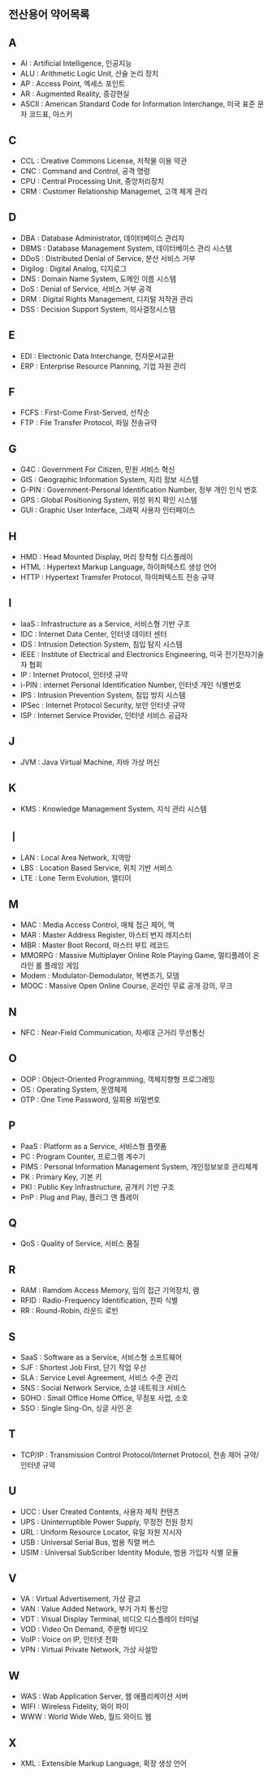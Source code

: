 ## 전산용어 약어목록

## A

* AI : Artificial Intelligence, 인공지능
* ALU : Arithmetic Logic Unit, 산술 논리 장치
* AP : Access Point, 엑세스 포인트
* AR : Augmented Reality, 증강현실
* ASCII : American Standard Code for Information Interchange, 미국 표준 문자 코드표, 아스키

## C

* CCL : Creative Commons License, 저작물 이용 약관
* CNC : Command and Control, 공격 명령
* CPU : Central Processing Unit, 중앙처리장치
* CRM : Customer Relationship Managemet, 고객 체계 관리

## D

* DBA : Database Administrator, 데이터베이스 관리자
* DBMS : Database Management System, 데이터베이스 관리 시스템
* DDoS : Distributed Denial of Service, 분산 서비스 거부
* Digilog : Digital Analog, 디지로그
* DNS : Domain Name System, 도메인 이름 시스템
* DoS : Denial of Service, 서비스 거부 공격
* DRM : Digital Rights Management, 디지털 저작권 관리
* DSS : Decision Support System, 의사결정시스템

## E

* EDI : Electronic Data Interchange, 전자문서교환
* ERP : Enterprise Resource Planning, 기업 자원 관리

## F

* FCFS : First-Come First-Served, 선착순
* FTP : File Transfer Protocol, 파일 전송규약

## G

* G4C : Government For Citizen, 민원 서비스 혁신
* GIS : Geographic Information System, 지리 정보 시스템
* G-PIN : Government-Personal Identification Number, 정부 개인 인식 번호
* GPS : Global Positioning System, 위성 위치 확인 시스템
* GUI : Graphic User Interface, 그래픽 사용자 인터페이스

## H

* HMD : Head Mounted Display, 머리 장착형 디스플레이
* HTML : Hypertext Markup Language, 하이퍼텍스트 생성 언어
* HTTP : Hypertext Tramsfer Protocol, 하이퍼텍스트 전송 규약

## I

* IaaS : Infrastructure as a Service, 서비스형 기반 구조
* IDC : Internet Data Center, 인터넷 데이터 센터
* IDS : Intrusion Detection System, 침입 탐지 시스템
* IEEE : Institute of Electrical and Electronics Engineering, 미국 전기전자기술자 협회
* IP : Internet Protocol, 인터넷 규약
* i-PIN : internet Personal Identification Number, 인터넷 개인 식별번호
* IPS : Intrusion Prevention System, 침입 방지 시스템
* IPSec : Internet Protocol Security, 보안 인터넷 규약
* ISP : Internet Service Provider, 인터넷 서비스 공급자

## J

* JVM : Java Virtual Machine, 자바 가상 머신

## K

* KMS : Knowledge Management System, 지식 관리 시스템

## ㅣ

* LAN : Local Area Network, 지역망
* LBS : Location Based Service, 위치 기반 서비스
* LTE : Lone Term Evolution, 엘티이

## M

* MAC : Media Access Control, 매체 접근 제어, 맥
* MAR : Master Address Register, 마스터 번지 레지스터
* MBR : Master Boot Record, 마스터 부트 레코드
* MMORPG : Massive Multiplayer Online Role Playing Game, 멀티플레이 온라인 롤 플레잉 게임
* Modem : Modulator-Demodulator, 복변조기, 모뎀
* MOOC : Massive Open Online Course, 온라인 무료 공개 강의, 무크

## N

* NFC : Near-Field Communication, 차세대 근거리 무선통신

## O

* OOP : Object-Oriented Programming, 객체지향형 프로그래밍
* OS : Operating System, 운영체제
* OTP : One Time Password, 일회용 비밀번호

## P

* PaaS : Platform as a Service, 서비스형 플랫폼
* PC : Program Counter, 프로그램 계수기
* PIMS : Personal Information Management System, 개인정보보호 관리체계
* PK : Primary Key, 기본 키
* PKI : Public Key Infrastructure, 공개키 기반 구조
* PnP : Plug and Play, 플러그 앤 플레이

## Q

* QoS : Quality of Service, 서비스 품질

## R

* RAM : Ramdom Access Memory, 임의 접근 기억장치, 램
* RFID : Radio-Frequency Identification, 전파 식별
* RR : Round-Robin, 라운드 로빈

## S

* SaaS : Software as a Service, 서비스형 소프트웨어
* SJF : Shortest Job First, 단기 작업 우선
* SLA : Service Level Agreement, 서비스 수준 관리
* SNS : Social Network Service, 소셜 네트워크 서비스
* SOHO : Small Office Home Office, 무점포 사업, 소호
* SSO : Single Sing-On, 싱글 사인 온

## T

* TCP/IP : Transmission Control Protocol/Internet Protocol, 전송 제어 규약/인터넷 규약

## U

* UCC : User Created Contents, 사용자 제작 컨텐츠
* UPS : Uninterruptible Power Supply, 무정전 전원 장치
* URL : Uniform Resource Locator, 유일 자원 지시자
* USB : Universal Serial Bus, 범용 직렬 버스
* USIM : Universal SubScriber Identity Module, 범용 가입자 식별 모듈

## V

* VA : Virtual Advertisement, 가상 광고
* VAN : Value Added Network, 부가 가치 통신망
* VDT : Visual Display Terminal, 비디오 디스플레이 터미널
* VOD : Video On Demand, 주문형 비디오
* VoIP : Voice on IP, 인터넷 전화
* VPN : Virtual Private Network, 가상 사설망

## W

* WAS : Wab Application Server, 웹 애플리케이션 서버
* WIFI : Wireless Fidelity, 와이 파이
* WWW : World Wide Web, 월드 와이드 웹

## X

* XML : Extensible Markup Language, 확장 생성 언어